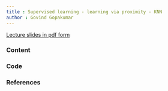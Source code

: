 ```yaml
---
title : Supervised learning - learning via proximity - KNN
author : Govind Gopakumar
---
```


[Lecture slides in pdf form](lec3.pdf)

### Content


### Code


### References

